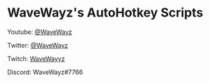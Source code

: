 # WaveWayz's AutoHotkey Scripts

Youtube: [@WaveWayz](https://www.youtube.com/@WaveWayz)

Twitter: [@WaveWayz](https://twitter.com/WaveWayz)

Twitch: [WaveWayyz](https://www.twitch.tv/WaveWayyz)

Discord: WaveWayz#7766
